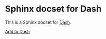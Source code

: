 Sphinx docset for Dash
======================

This is a Sphinx docset for [Dash](http://kapeli.com/dash).

<a href="dash-feed://https%3A%2F%2Fraw.github.com%2Fgrimborg%2Fsphinx-docset%2Fmaster%2FSphinx.xml">Add to Dash</a>
